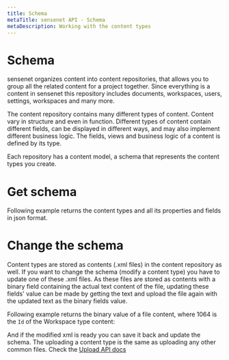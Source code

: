 ```yaml
---
title: Schema
metaTitle: sensenet API - Schema
metaDescription: Working with the content types
---
```


# Schema

sensenet organizes content into content repositories, that allows you to group all the related content for a project together. Since everything is a content in sensenet this repository includes documents, workspaces, users, settings, workspaces and many more.

The content repository contains many different types of content. Content vary in structure and even in function. Different types of content contain different fields, can be displayed in different ways, and may also implement different business logic. The fields, views and business logic of a content is defined by its type.

Each repository has a content model, a schema that represents the content types you create.

# Get schema

Following example returns the content types and all its properties and fields in json format.

<tab category="basic-concepts" article="schema" example="getSchema" />

# Change the schema

Content types are stored as contents (.xml files) in the content repository as well. If you want to change the schema (modify a content type) you have to update one of these .xml files. As these files are stored as contents with a binary field containing the actual text content of the file, updating these fields' value can be made by getting the text and upload the file again with the updated text as the binary fields value.

Following example returns the binary value of a file content, where 1064 is the `Id` of the Workspace type content:

<tab category="basic-concepts" article="schema" example="getBinary" />

And if the modified xml is ready you can save it back and update the schema. The uploading a content type is the same as uploading any other common files. Check the [Upload API docs](/content-management/04-upload)
